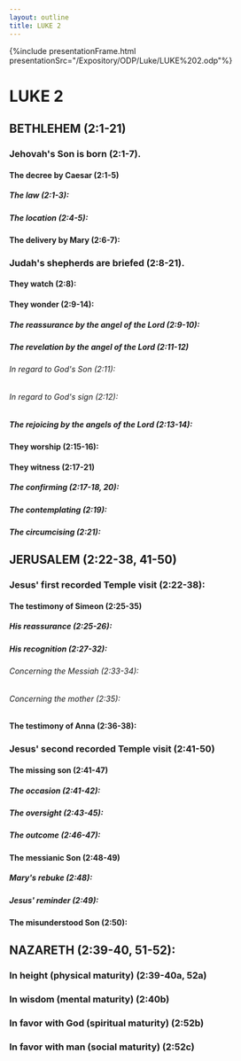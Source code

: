 ```yaml
---
layout: outline
title: LUKE 2
---
```

{%include presentationFrame.html presentationSrc="/Expository/ODP/Luke/LUKE%202.odp"%}

# LUKE 2
## BETHLEHEM (2:1-21) 
###  Jehovah\'s Son is born (2:1-7). 
####  The decree by Caesar (2:1-5) 
#####  The law (2:1-3): 
#####  The location (2:4-5): 
####  The delivery by Mary (2:6-7): 
###  Judah\'s shepherds are briefed (2:8-21). 
####  They watch (2:8): 
####  They wonder (2:9-14): 
#####  The reassurance by the angel of the Lord (2:9-10): 
#####  The revelation by the angel of the Lord (2:11-12) 
######  In regard to God\'s Son (2:11): 
######  In regard to God\'s sign (2:12): 
#####  The rejoicing by the angels of the Lord (2:13-14): 
####  They worship (2:15-16): 
####  They witness (2:17-21) 
#####  The confirming (2:17-18, 20): 
#####  The contemplating (2:19): 
#####  The circumcising (2:21): 
## JERUSALEM (2:22-38, 41-50) 
###  Jesus\' first recorded Temple visit (2:22-38): 
####  The testimony of Simeon (2:25-35) 
#####  His reassurance (2:25-26): 
#####  His recognition (2:27-32): 
######  Concerning the Messiah (2:33-34): 
######  Concerning the mother (2:35): 
####  The testimony of Anna (2:36-38): 
###  Jesus\' second recorded Temple visit (2:41-50) 
####  The missing son (2:41-47) 
#####  The occasion (2:41-42): 
#####  The oversight (2:43-45): 
#####  The outcome (2:46-47): 
####  The messianic Son (2:48-49) 
#####  Mary\'s rebuke (2:48): 
#####  Jesus\' reminder (2:49): 
####  The misunderstood Son (2:50): 
## NAZARETH (2:39-40, 51-52): 
###  In height (physical maturity) (2:39-40a, 52a) 
###  In wisdom (mental maturity) (2:40b) 
###  In favor with God (spiritual maturity) (2:52b) 
###  In favor with man (social maturity) (2:52c) 
